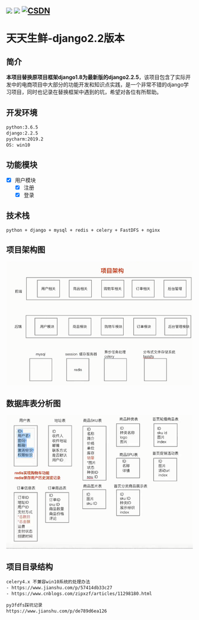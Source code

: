 [![](https://img.shields.io/badge/ICU-996-blueviolet.svg)](https://github.com/Pad0y)
[![](https://img.shields.io/badge/language-python-red.svg)](https://github.com/Pad0y)
[![CSDN](https://img.shields.io/badge/CSDN-Pad0y-yellow.svg)](https://blog.csdn.net/qq_34356800)
---
# 天天生鲜-django2.2版本

## 简介
**本项目替换原项目框架django1.8为最新版的django2.2.5**，该项目包含了实际开发中的电商项目中大部分的功能开发和知识点实践，是一个非常不错的django学习项目，同时也记录在替换框架中遇到的坑，希望对各位有所帮助。

## 开发环境  
```text
python:3.6.5
django:2.2.5
pycharm:2019.2
OS: win10
```
## 功能模块
- [x] 用户模块
    - [x] 注册
    - [x] 登录
 
## 技术栈
```text
python + django + mysql + redis + celery + FastDFS + nginx
```
## 项目架构图
![项目架构图](documents/mdImages/project_frame.png)

## 数据库表分析图
![数据库表分析图](documents/mdImages/db_design.png)


## 项目目录结构
```
celery4.x 不兼容win10系统的处理办法
- https://www.jianshu.com/p/57414db33c27 
- https://www.cnblogs.com/zipxzf/articles/11298180.html
```
```text
py3fdfs踩坑记录
https://www.jianshu.com/p/de789d6ea126
```

